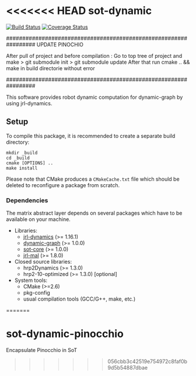 <<<<<<< HEAD
sot-dynamic
===========

[![Build Status](https://travis-ci.org/stack-of-tasks/sot-dynamic.png?branch=master)](https://travis-ci.org/stack-of-tasks/sot-dynamic)
[![Coverage Status](https://coveralls.io/repos/stack-of-tasks/sot-dynamic/badge.png)](https://coveralls.io/r/stack-of-tasks/sot-dynamic)

#################################################################
			UPDATE PINOCHIO

After pull of project and before compilation :
Go to top tree of project and make > git submodule init
				   > git submodule update
After that run cmake .. && make in build directorie without error 

#################################################################

This software provides robot dynamic computation for dynamic-graph
by using jrl-dynamics.

Setup
-----

To compile this package, it is recommended to create a separate build
directory:

    mkdir _build
    cd _build
    cmake [OPTIONS] ..
    make install

Please note that CMake produces a `CMakeCache.txt` file which should
be deleted to reconfigure a package from scratch.


### Dependencies

The matrix abstract layer depends on several packages which
have to be available on your machine.

 - Libraries:
   - [jrl-dynamics][jrl-dynamics] (>= 1.16.1)
   - [dynamic-graph][dynamic-graph] (>= 1.0.0)
   - [sot-core][sot-core] (>= 1.0.0)
   - [jrl-mal][jrl-mal] (>= 1.8.0)
 - Closed source libraries:
   - hrp2Dynamics (>= 1.3.0)
   - hrp2-10-optimized (>= 1.3.0) [optional]
 - System tools:
   - CMake (>=2.6)
   - pkg-config
   - usual compilation tools (GCC/G++, make, etc.)


[dynamic-graph]: http://github.com/stack-of-tasks/dynamic-graph
[jrl-dynamics]: http://github.com/jrl-umi3218/jrl-dynamics
[jrl-mal]: http://github.com/jrl-umi3218/jrl-mal
[sot-core]: http://github.com/stack-of-tasks/sot-core
=======
# sot-dynamic-pinocchio
Encapsulate Pinocchio in SoT
>>>>>>> 056cbb3c42519e754972c8faf0b9d5b54887dbae
